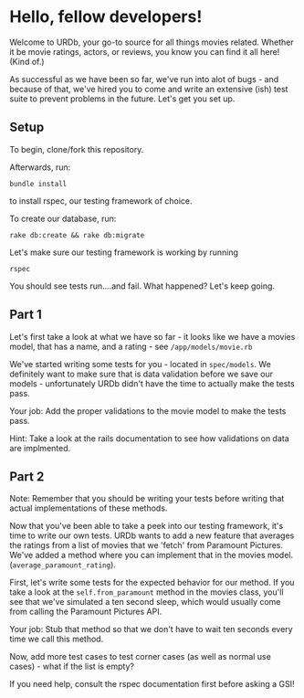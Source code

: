 # Hello, fellow developers!

Welcome to URDb, your go-to source for all things movies related. Whether it be movie ratings, actors, or reviews, you know you can find it all here! (Kind of.)

 As successful as we have been so far, we've run into alot of bugs - and because of that, we've hired you to come and write an extensive (ish) test suite to prevent problems in the future. Let's get you set up.

## Setup

To begin, clone/fork this repository.

Afterwards, run:

```
bundle install
```

to install rspec, our testing framework of choice.

To create our database, run:

```
rake db:create && rake db:migrate
```

Let's make sure our testing framework is working by running

```
rspec
```
You should see tests run....and fail. What happened? Let's keep going.

## Part 1

Let's first take a look at what we have so far - it looks like we have a movies model, that has a name, and a rating - see `/app/models/movie.rb`

We've started writing some tests for you - located in `spec/models`. We definitely want to make sure that is data validation before we save our models - unfortunately URDb didn't have the time to actually make the tests pass.

Your job: Add the proper validations to the movie model to make the tests pass.

Hint: Take a look at the rails documentation to see how validations on data are implmented.

## Part 2

Note: Remember that you should be writing your tests before writing that actual implementations of these methods.

Now that you've been able to take a peek into our testing framework, it's time to write our own tests. URDb wants to add a new feature that averages the ratings from a list of movies that we 'fetch' from Paramount Pictures. We've added a method where you can implement that in the movies model. (`average_paramount_rating`).

First, let's write some tests for the expected behavior for our method. If you take a look at the `self.from_paramount` method in the movies class, you'll see that we've simulated a ten second sleep, which would usually come from calling the Paramount Pictures API.

Your job: Stub that method so that we don't have to wait ten seconds every time we call this method.

Now, add more test cases to test corner cases (as well as normal use cases) - what if the list is empty?

If you need help, consult the rspec documentation first before asking a GSI!


